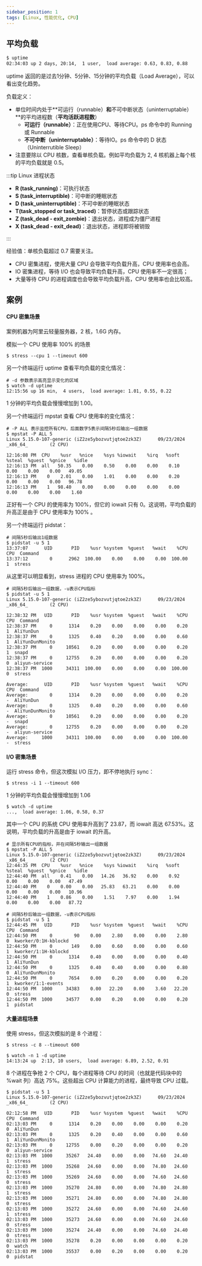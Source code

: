 ```yaml
---
sidebar_position: 1
tags: [Linux, 性能优化, CPU]
---
```


## 平均负载

```bash
$ uptime
02:34:03 up 2 days, 20:14,  1 user,  load average: 0.63, 0.83, 0.88
```

uptime 返回的是过去1分钟、5分钟、15分钟的平均负载（Load Average），可以看出变化趋势。

负载定义：

* 单位时间内处于**可运行（runnable）**和**不可中断状态（uninterruptable）**的平均进程数（**平均活跃进程数**）
  * **可运行（runnable）**：正在使用CPU、等待CPU。ps 命令中的 Running 或 Runnable
  * **不可中断（uninterruptable）**：等待IO。ps 命令中的 D 状态（Uninterrutible Sleep）
* 注意要除以 CPU 核数，查看单核负载。例如平均负载为 2, 4 核机器上每个核的平均负载就是 0.5。

:::tip Linux 进程状态

* **R (task_running)**：可执行状态
* **S (task_interruptible)**：可中断的睡眠状态
* **D (task_uninterruptible)**：不可中断的睡眠状态
* **T(task_stopped or task_traced)**：暂停状态或跟踪状态
* **Z (task_dead - exit_zombie)**：退出状态，进程成为僵尸进程
* **X (task_dead - exit_dead)**：退出状态，进程即将被销毁

:::


经验值：单核负载超过 0.7 需要关注。

* CPU 密集进程，使用大量 CPU 会导致平均负载升高，CPU 使用率也会高。
* IO 密集进程，等待 I/O 也会导致平均负载升高，CPU 使用率不一定很高；
* 大量等待 CPU 的进程调度也会导致平均负载升高，CPU 使用率也会比较高。

## 案例

#### CPU 密集场景

案例机器为阿里云轻量服务器，2 核，1.6G 内存。

模拟一个 CPU 使用率 100% 的场景
```shell
$ stress --cpu 1 --timeout 600
```

另一个终端运行 uptime 查看平均负载的变化情况：

```shell
# -d 参数表示高亮显示变化的区域
$ watch -d uptime
12:15:56 up 16 min,  4 users,  load average: 1.01, 0.55, 0.22
```

1 分钟的平均负载会慢慢增加到 1.00。

另一个终端运行 mpstat 查看 CPU 使用率的变化情况：

```shell
# -P ALL 表示监控所有CPU，后面数字5表示间隔5秒后输出一组数据
$ mpstat -P ALL 5
Linux 5.15.0-107-generic (iZ2ze5ybozvutjqtoe2zk3Z)      09/23/2024      _x86_64_        (2 CPU)

12:16:08 PM  CPU    %usr   %nice    %sys %iowait    %irq   %soft  %steal  %guest  %gnice   %idle
12:16:13 PM  all   50.35    0.00    0.50    0.00    0.00    0.10    0.00    0.00    0.00   49.05
12:16:13 PM    0    2.01    0.00    1.01    0.00    0.00    0.20    0.00    0.00    0.00   96.78
12:16:13 PM    1   98.40    0.00    0.00    0.00    0.00    0.00    0.00    0.00    0.00    1.60
```

正好有一个 CPU 的使用率为 100%，但它的 iowait 只有 0。这说明，平均负载的升高正是由于 CPU 使用率为 100% 。

另一个终端运行 pidstat：

```shell
# 间隔5秒后输出1组数据
$ pidstat -u 5 1
13:37:07      UID       PID    %usr %system  %guest   %wait    %CPU   CPU  Command
13:37:12        0      2962  100.00    0.00    0.00    0.00  100.00     1  stress
```

从这里可以明显看到，stress 进程的 CPU 使用率为 100%。

```shell
# 间隔5秒后输出一组数据，-u表示CPU指标
$ pidstat -u 5 1
Linux 5.15.0-107-generic (iZ2ze5ybozvutjqtoe2zk3Z)      09/23/2024      _x86_64_        (2 CPU)

12:38:32 PM   UID       PID    %usr %system  %guest   %wait    %CPU   CPU  Command
12:38:37 PM     0      1314    0.20    0.00    0.00    0.00    0.20     1  AliYunDun
12:38:37 PM     0      1325    0.40    0.20    0.00    0.00    0.60     1  AliYunDunMonito
12:38:37 PM     0     10561    0.20    0.00    0.00    0.00    0.20     1  snapd
12:38:37 PM     0     12755    0.20    0.00    0.00    0.00    0.20     0  aliyun-service
12:38:37 PM  1000     34311  100.00    0.00    0.00    0.00  100.00     0  stress

Average:      UID       PID    %usr %system  %guest   %wait    %CPU   CPU  Command
Average:        0      1314    0.20    0.00    0.00    0.00    0.20     -  AliYunDun
Average:        0      1325    0.40    0.20    0.00    0.00    0.60     -  AliYunDunMonito
Average:        0     10561    0.20    0.00    0.00    0.00    0.20     -  snapd
Average:        0     12755    0.20    0.00    0.00    0.00    0.20     -  aliyun-service
Average:     1000     34311  100.00    0.00    0.00    0.00  100.00     -  stress
```

#### I/O 密集场景

运行  stress  命令，但这次模拟 I/O  压力，即不停地执行 sync：

```shell
$ stress -i 1 --timeout 600
```

1 分钟的平均负载会慢慢增加到 1.06

```shell
$ watch -d uptime
...,  load average: 1.06, 0.58, 0.37
```

其中一个 CPU 的系统 CPU 使用率升高到了 23.87，而 iowait 高达 67.53%。这说明，平均负载的升高是由于 iowait 的升高。

```shell
# 显示所有CPU的指标，并在间隔5秒输出一组数据
$ mpstat -P ALL 5
Linux 5.15.0-107-generic (iZ2ze5ybozvutjqtoe2zk3Z)      09/23/2024      _x86_64_        (2 CPU)
12:44:35 PM  CPU    %usr   %nice    %sys %iowait    %irq   %soft  %steal  %guest  %gnice   %idle
12:44:40 PM  all    0.41    0.00   14.26   36.92    0.00    0.92    0.00    0.00    0.00   47.49
12:44:40 PM    0    0.00    0.00   25.83   63.21    0.00    0.00    0.00    0.00    0.00   10.96
12:44:40 PM    1    0.86    0.00    1.51    7.97    0.00    1.94    0.00    0.00    0.00   87.72
```

```shell
# 间隔5秒后输出一组数据，-u表示CPU指标
$ pidstat -u 5 1
12:44:45 PM   UID       PID    %usr %system  %guest   %wait    %CPU   CPU  Command
12:44:50 PM     0        90    0.00    2.80    0.00    0.00    2.80     0  kworker/0:1H-kblockd
12:44:50 PM     0       149    0.00    0.60    0.00    0.00    0.60     1  kworker/1:1H-kblockd
12:44:50 PM     0      1314    0.40    0.00    0.00    0.00    0.40     1  AliYunDun
12:44:50 PM     0      1325    0.40    0.40    0.00    0.00    0.80     0  AliYunDunMonito
12:44:50 PM     0      7654    0.00    0.20    0.00    0.00    0.20     1  kworker/1:1-events
12:44:50 PM  1000     34383    0.00   22.20    0.00    3.60   22.20     0  stress
12:44:50 PM  1000     34577    0.00    0.20    0.00    0.00    0.20     1  pidstat
```

#### 大量进程场景

使用 stress，但这次模拟的是 8 个进程：

```shell
$ stress -c 8 --timeout 600
```

```shell
$ watch -n 1 -d uptime
14:13:24 up  2:13, 10 users,  load average: 6.89, 2.52, 0.91
```

8 个进程在争抢 2 个 CPU，每个进程等待 CPU 的时间（也就是代码块中的 %wait 列）高达 75%。这些超出 CPU 计算能力的进程，最终导致 CPU 过载。

```shell
$ pidstat -u 5 1
Linux 5.15.0-107-generic (iZ2ze5ybozvutjqtoe2zk3Z)      09/23/2024      _x86_64_        (2 CPU)

02:12:58 PM   UID       PID    %usr %system  %guest   %wait    %CPU   CPU  Command
02:13:03 PM     0      1314    0.20    0.00    0.00    0.00    0.20     0  AliYunDun
02:13:03 PM     0      1325    0.20    0.40    0.00    0.00    0.60     1  AliYunDunMonito
02:13:03 PM     0     12755    0.00    0.20    0.00    0.00    0.20     0  aliyun-service
02:13:03 PM  1000     35267   24.40    0.00    0.00   74.60   24.40     1  stress
02:13:03 PM  1000     35268   24.60    0.00    0.00   74.80   24.60     1  stress
02:13:03 PM  1000     35269   24.60    0.00    0.00   74.60   24.60     0  stress
02:13:03 PM  1000     35270   24.80    0.00    0.00   74.80   24.80     1  stress
02:13:03 PM  1000     35271   24.80    0.00    0.00   74.80   24.80     0  stress
02:13:03 PM  1000     35272   24.60    0.00    0.00   74.60   24.60     1  stress
02:13:03 PM  1000     35273   24.60    0.00    0.00   74.60   24.60     0  stress
02:13:03 PM  1000     35274   24.40    0.00    0.00   74.60   24.40     0  stress
02:13:03 PM  1000     35278    0.20    0.00    0.00    0.00    0.20     0  watch
02:13:03 PM  1000     35537    0.00    0.20    0.00    0.00    0.20     0  pidstat
```
